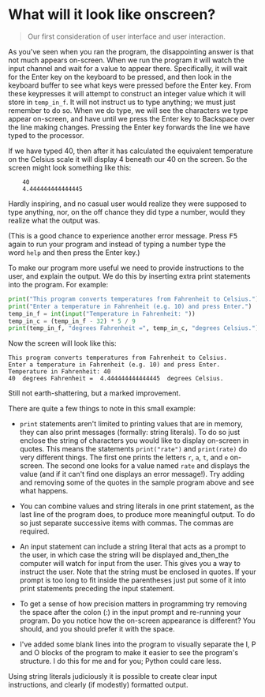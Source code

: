 # What will it look like onscreen?

> Our first consideration of user interface and user interaction.

As you've seen when you ran the program, the disappointing answer is
that not much appears on-screen. When we run the program it will watch
the input channel and wait for a value to appear there. Specifically, it
will wait for the Enter key on the keyboard to be pressed, and then look
in the keyboard buffer to see what keys were pressed before the Enter
key. From these keypresses it will attempt to construct an integer value
which it will store in `temp_in_f`. It will not instruct us to type
anything; we must just remember to do so. When we do type, we will see
the characters we type appear on-screen, and have until we press the
Enter key to Backspace over the line making changes. Pressing the Enter
key forwards the line we have typed to the processor.

If we have typed 40, then after it has calculated the equivalent
temperature on the Celsius scale it will display 4 beneath our 40 on the
screen. So the screen might look something like this:

```plaintext
    40
    4.444444444444445
```

Hardly inspiring, and no casual user would realize they were supposed to
type anything, nor, on the off chance they did type a number, would they
realize what the output was.

(This is a good chance to experience another error message. Press <kbd>F5</kbd>
again to run your program and instead of typing a number type the
word `help` and then press the Enter key.)

To make our program more useful we need to provide instructions to the
user, and explain the output. We do this by inserting extra print
statements into the program. For example:

```python
print("This program converts temperatures from Fahrenheit to Celsius.")
print("Enter a temperature in Fahrenheit (e.g. 10) and press Enter.")
temp_in_f = int(input("Temperature in Fahrenheit: "))
temp_in_c = (temp_in_f - 32) * 5 / 9
print(temp_in_f, "degrees Fahrenheit =", temp_in_c, "degrees Celsius.")
```

Now the screen will look like this:

```plaintext
This program converts temperatures from Fahrenheit to Celsius.
Enter a temperature in Fahrenheit (e.g. 10) and press Enter.
Temperature in Fahrenheit: 40
40  degrees Fahrenheit =  4.444444444444445  degrees Celsius.
```
Still not earth-shattering, but a marked improvement.

There are quite a few things to note in this small example:

-   `print` statements aren't limited to printing values that are in
    memory, they can also print messages (formally: string literals). To
    do so just enclose the string of characters you would like to
    display on-screen in quotes. This means the
    statements `print("rate")` and `print(rate)` do very different
    things. The first one prints the letters `r`, `a`, `t`,
    and `e` on-screen. The second one looks for a value named `rate` and
    displays the value (and if it can't find one displays an error
    message!). Try adding and removing some of the quotes in the sample
    program above and see what happens.

-   You can combine values and string literals in one print statement,
    as the last line of the program does, to produce more meaningful
    output. To do so just separate successive items with commas. The
    commas are required.

-   An input statement can include a string literal that acts as a
    prompt to the user, in which case the string will be displayed
    and_then_the computer will watch for input from the user. This
    gives you a way to instruct the user. Note that the string must be
    enclosed in quotes. If your prompt is too long to fit inside the
    parentheses just put some of it into print statements preceding the
    input statement.

-   To get a sense of how precision matters in programming try removing
    the space after the colon (:) in the input prompt and re-running
    your program. Do you notice how the on-screen appearance is
    different? You should, and you should prefer it with the space.

-   I've added some blank lines into the program to visually separate
    the I, P and O blocks of the program to make it easier to see the
    program's structure. I do this for me and for you; Python could
    care less.

Using string literals judiciously it is possible to create clear input
instructions, and clearly (if modestly) formatted output.
